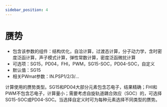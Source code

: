 ```yaml
---
sidebar_position: 4
---
```


# 赝势
- 包含该参数的组件：结构优化，自洽计算，过渡态计算，分子动力学，含时密度泛函计算，声子模式计算，弹性常数计算，密度泛函微扰计算
- 可选项：SG15，PD04，FHI，PWM，SG15-SOC，PD04-SOC，自定义
- 默认值：SG15
- 相关PWmat参数：IN.PSP1/2/3/...

计算使用的赝势类型。SG15和PD04大部分元素包含芯电子，结果精确；FHI和PWM不包含芯电子，计算量小；需要考虑自旋轨道耦合效应（SOC）的，可选择SG15-SOC或PD04-SOC。当选择自定义时可为每种元素选择不同类型的赝势。
  